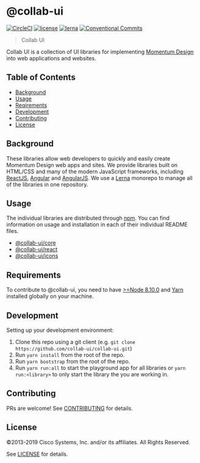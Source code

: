 # @collab-ui

[![CircleCI](https://img.shields.io/circleci/project/github/collab-ui/collab-ui/master.svg)](https://circleci.com/gh/collab-ui/collab-ui/)
[![license](https://img.shields.io/github/license/collab-ui/collab-ui.svg)](https://github.com/webex/react-ciscospark/blob/master/LICENSE)
[![lerna](https://img.shields.io/badge/maintained%20with-lerna-cc00ff.svg)](https://lernajs.io/)
[![Conventional Commits](https://img.shields.io/badge/Conventional%20Commits-1.0.0-yellow.svg)](https://conventionalcommits.org)


> Collab UI

Collab UI is a collection of UI libraries for implementing [Momentum Design](https://momentum.design) into web applications and websites.

## Table of Contents

- [Background](#background)
- [Usage](#usage)
- [Reqirements](#requirements)
- [Development](#development)
- [Contributing](#contributing)
- [License](#license)

## Background

These libraries allow web developers to quickly and easily create Momentum Design web apps and sites. We provide libraries built on HTML/CSS and many of the modern JavaScript frameworks, including [ReactJS](https://reactjs.org/), [Angular](https://angular.io/) and [AngularJS](https://angularjs.org/). We use a [Lerna](http://lernajs.io) monorepo to manage all of the libraries in one repository.

## Usage

The individual libraries are distributed through [npm](https://www.npmjs.com/search?q=collab-ui). You can find information on usage and installation in each of their individual README files.
- [@collab-ui/core](/core/README.md)
- [@collab-ui/react](/react/README.md)
- [@collab-ui/icons](/icons/README.md)

## Requirements

To contribute to @collab-ui, you need to have [>=Node 8.10.0](https://nodejs.org/en/) and [Yarn](https://yarnpkg.com/en/) installed globally on your machine.

## Development

Setting up your development environment:

1. Clone this repo using a git client (e.g. `git clone https://github.com/collab-ui/collab-ui.git`)
1. Run `yarn install` from the root of the repo.
1. Run `yarn bootstrap` from the root of the repo.
1. Run `yarn run:all` to start the playground app for all libraries or `yarn run:<library>` to only start the library the you are working in.


## Contributing

PRs are welcome! See [CONTRIBUTING](CONTRIBUTING.md) for details.

## License

&copy;2013-2019 Cisco Systems, Inc. and/or its affiliates. All Rights Reserved.

See [LICENSE](LICENSE) for details.
